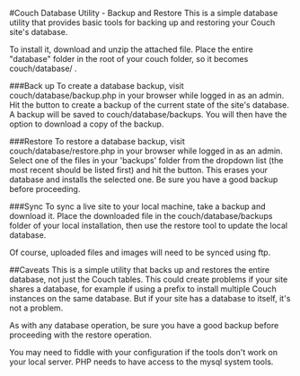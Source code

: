 #Couch Database Utility - Backup and Restore
This is a simple database utility that provides basic tools for backing up and restoring your Couch site's database.

To install it, download and unzip the attached file. Place the entire "database" folder in the root of your couch folder, so it becomes couch/database/ .

###Back up
To create a database backup, visit couch/database/backup.php in your browser while logged in as an admin. Hit the button to create a backup of the current state of the site's database. A backup will be saved to couch/database/backups. You will then have the option to download a copy of the backup.

###Restore
To restore a database backup, visit couch/database/restore.php in your browser while logged in as an admin. Select one of the files in your 'backups' folder from the dropdown list (the most recent should be listed first) and hit the button. This erases your database and installs the selected one. Be sure you have a good backup before proceeding.

###Sync
To sync a live site to your local machine, take a backup and download it. Place the downloaded file in the couch/database/backups folder of your local installation, then use the restore tool to update the local database.

Of course, uploaded files and images will need to be synced using ftp.

##Caveats
This is a simple utility that backs up and restores the entire database, not just the Couch tables. This could create problems if your site shares a database, for example if using a prefix to install multiple Couch instances on the same database. But if your site has a database to itself, it's not a problem.

As with any database operation, be sure you have a good backup before proceeding with the restore operation.

You may need to fiddle with your configuration if the tools don't work on your local server. PHP needs to have access to the mysql system tools.